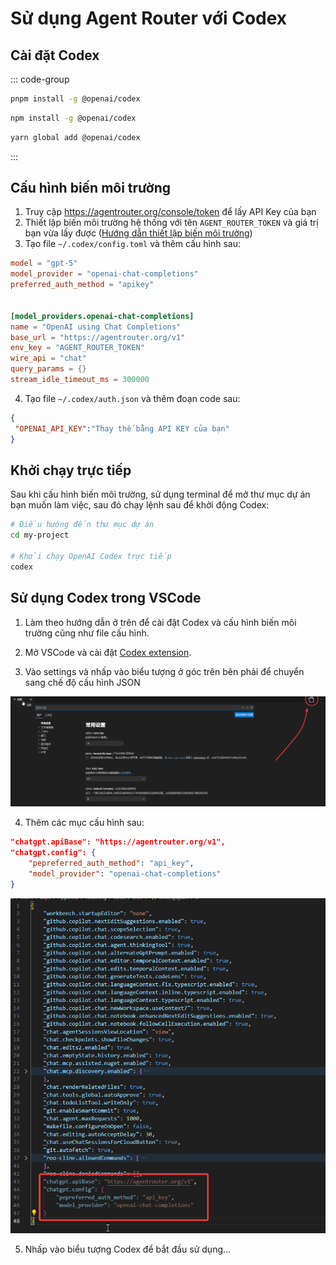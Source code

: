 # Sử dụng Agent Router với Codex

## Cài đặt Codex

::: code-group

```bash [pnpm]
pnpm install -g @openai/codex
```

```bash [npm]
npm install -g @openai/codex
```

```bash [yarn]
yarn global add @openai/codex
```

:::

## Cấu hình biến môi trường

1. Truy cập https://agentrouter.org/console/token để lấy API Key của bạn
2. Thiết lập biến môi trường hệ thống với tên `AGENT_ROUTER_TOKEN` và giá trị bạn vừa lấy được ([Hướng dẫn thiết lập biến môi trường](https://www.java.com/en/download/help/path.html))
3. Tạo file `~/.codex/config.toml` và thêm cấu hình sau:

```toml
model = "gpt-5"
model_provider = "openai-chat-completions"
preferred_auth_method = "apikey"


[model_providers.openai-chat-completions]
name = "OpenAI using Chat Completions"
base_url = "https://agentrouter.org/v1"
env_key = "AGENT_ROUTER_TOKEN"
wire_api = "chat"
query_params = {}
stream_idle_timeout_ms = 300000

```

4. Tạo file `~/.codex/auth.json` và thêm đoạn code sau:

```json
{
 "OPENAI_API_KEY":"Thay thế bằng API KEY của bạn"
}
```

## Khởi chạy trực tiếp

Sau khi cấu hình biến môi trường, sử dụng terminal để mở thư mục dự án bạn muốn làm việc, sau đó chạy lệnh sau để khởi động Codex:

```bash
# Điều hướng đến thư mục dự án
cd my-project

# Khởi chạy OpenAI Codex trực tiếp
codex
```


## Sử dụng Codex trong VSCode


1. Làm theo hướng dẫn ở trên để cài đặt Codex và cấu hình biến môi trường cũng như file cấu hình.

2. Mở VSCode và cài đặt [Codex extension](https://marketplace.visualstudio.com/items?itemName=openai.chatgpt).

3. Vào settings và nhấp vào biểu tượng ở góc trên bên phải để chuyển sang chế độ cấu hình JSON

![](../img/codex-config.png)

4. Thêm các mục cấu hình sau:


```json
"chatgpt.apiBase": "https://agentrouter.org/v1",
"chatgpt.config": {
    "pepreferred_auth_method": "api_key",
    "model_provider": "openai-chat-completions"
}
```

![](../img/codex-config2.png)


5. Nhấp vào biểu tượng Codex để bắt đầu sử dụng...



